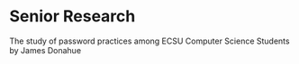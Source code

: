 # Senior Research
 The study of password practices among ECSU Computer Science Students by James Donahue
